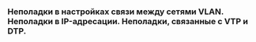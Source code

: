 ### Неполадки в настройках связи между сетями VLAN. Неполадки в IP-адресации. Неполадки, связанные с VTP и DTP.